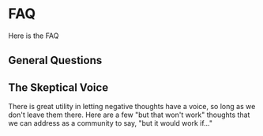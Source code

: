 # FAQ

Here is the FAQ

## General Questions

## The Skeptical Voice

There is great utility in letting negative thoughts have a voice, so long as we don't leave them there. Here are a few "but that won't work" thoughts that we can address as a community to say, "but it would work if..."

